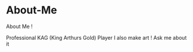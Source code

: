 # About-Me
About Me !


Professional KAG (King Arthurs Gold) Player
I also make art ! Ask me about it
